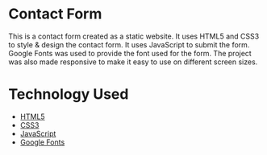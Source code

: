 # Contact Form

This is a contact form created as a static website. It uses HTML5 and CSS3 to style & design the contact form. It uses JavaScript to submit the form. Google Fonts was used to provide the font used for the form. The project was also made responsive to make it easy to use on different screen sizes.

# Technology Used

- [HTML5](https://developer.mozilla.org/en-US/docs/Web/HTML)
- [CSS3](https://developer.mozilla.org/en-US/docs/Web/CSS)
- [JavaScript](https://developer.mozilla.org/en-US/docs/Web/JavaScript)
- [Google Fonts](https://fonts.google.com/)
